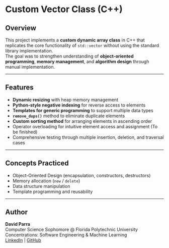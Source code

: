 # Custom Vector Class (C++)

## Overview
This project implements a **custom dynamic array class** in C++ that replicates the core functionality of `std::vector` without using the standard library implementation.  
The goal was to strengthen understanding of **object-oriented programming**, **memory management**, and **algorithm design** through manual implementation.

---

## Features
- **Dynamic resizing** with heap memory management  
- **Python-style negative indexing** for reverse access to elements  
- **Templates for generic programming** to support multiple data types  
- **`remove_dups()`** method to eliminate duplicate elements  
- **Custom sorting method** for arranging elements in ascending order  
- Operator overloading for intuitive element access and assignment (To be finished)
- Comprehensive testing through multiple insertion, deletion, and traversal cases

---

## Concepts Practiced
- Object-Oriented Design (encapsulation, constructors, destructors)
- Memory allocation (`new` / `delete`)
- Data structure manipulation
- Template programming and reusability

---

## Author
**David Parra**  
Computer Science Sophomore @ Florida Polytechnic University  
 Concentrations: Software Engineering & Machine Learning  
 [LinkedIn](https://linkedin.com/in/davidaparraj) | [GitHub](https://github.com/davidaparraj)

